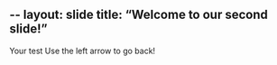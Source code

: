 --
layout: slide 
title: “Welcome to our second slide!” 
--
Your test 
Use the left arrow to go back!
